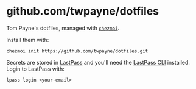 # github.com/twpayne/dotfiles

Tom Payne's dotfiles, managed with [`chezmoi`](https://github.com/twpayne/chezmoi).

Install them with:

    chezmoi init https://github.com/twpayne/dotfiles.git

Secrets are stored in [LastPass](https://lastpass.com) and you'll need the
[LastPass CLI](https://github.com/lastpass/lastpass-cli) installed. Login to
LastPass with:

    lpass login <your-email>
